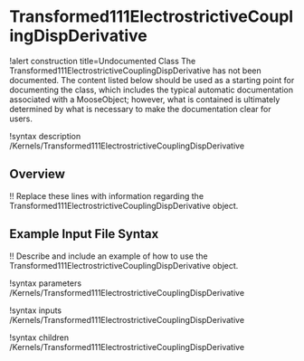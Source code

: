 # Transformed111ElectrostrictiveCouplingDispDerivative

!alert construction title=Undocumented Class
The Transformed111ElectrostrictiveCouplingDispDerivative has not been documented. The content listed below should be used as a starting point for
documenting the class, which includes the typical automatic documentation associated with a
MooseObject; however, what is contained is ultimately determined by what is necessary to make the
documentation clear for users.

!syntax description /Kernels/Transformed111ElectrostrictiveCouplingDispDerivative

## Overview

!! Replace these lines with information regarding the Transformed111ElectrostrictiveCouplingDispDerivative object.

## Example Input File Syntax

!! Describe and include an example of how to use the Transformed111ElectrostrictiveCouplingDispDerivative object.

!syntax parameters /Kernels/Transformed111ElectrostrictiveCouplingDispDerivative

!syntax inputs /Kernels/Transformed111ElectrostrictiveCouplingDispDerivative

!syntax children /Kernels/Transformed111ElectrostrictiveCouplingDispDerivative
